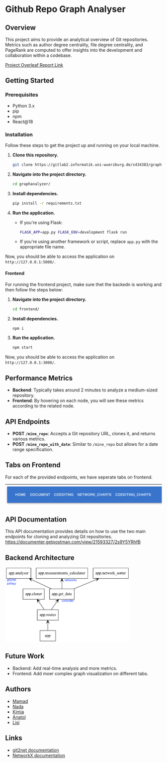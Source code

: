 # Github Repo Graph Analyser

## Overview
This project aims to provide an analytical overview of Git repositories. Metrics such as author degree centrality, file degree centrality, and PageRank are computed to offer insights into the development and collaboration within a codebase.

[Project Overleaf Report Link](https://www.overleaf.com/read/tgvbskqdyjbj)

## Getting Started
### Prerequisites

- Python 3.x
- pip
- npm
- React@18

### Installation

Follow these steps to get the project up and running on your local machine.

1. **Clone this repository.**
    ```bash
    git clone https://gitlab2.informatik.uni-wuerzburg.de/s434383/graphanalyzer.git
    ```
    
2. **Navigate into the project directory.**
    ```bash
    cd graphanalyzer/
    ```
   
3. **Install dependencies.**
    ```bash
    pip install -r requirements.txt
    ```

4. **Run the application.**
    - If you're using Flask:
        ```bash
        FLASK_APP=app.py FLASK_ENV=development flask run
        ```
    - If you're using another framework or script, replace `app.py` with the appropriate file name.

Now, you should be able to access the application on `http://127.0.0.1:5000/`.

#### Frontend
For running the frontend project, make sure thet the backedn is working and then follow the steps below:

1. **Navigate into the project directory.**
    ```bash
    cd frontend/
    ```

2. **Install dependencies.**
    ```bash
    npm i
    ```

3. **Run the application.**
    ```bash
    npm start
    ```
Now, you should be able to access the application on `http://127.0.0.1:3000/`.
## Performance Metrics

- **Backend**: Typically takes around 2 minutes to analyze a medium-sized repository.
- **Frontend**: By hovering on each node, you will see these metrics according to the related node.

## API Endpoints
- **POST `/mine_repo`**: Accepts a Git repository URL, clones it, and returns various metrics.
- **POST `/mine_repo_with_date`**: Similar to `/mine_repo` but allows for a date range specification.
## Tabs on Frontend
For each of the provided endpoints, we have seperate tabs on frontend.

<img src="frontend/src/images/tabs.png">

## API Documentation

This API documentation provides details on how to use the two main endpoints for cloning and analyzing Git repositories.
https://documenter.getpostman.com/view/21593327/2s9Y5YRhfB

## Backend Architecture
<img src="UML/packages_app.png" width="400">

## Future Work

- Backend: Add real-time analysis and more metrics.
- Frontend: Add moer complex graph visualization on different tabs.
## Authors

- [Mamad](mailto:seyedmohammad.farrahi@stud-mail.uni-wuerzburg.de)
- [Nada](mailto:nada.aboudeshish@stud-mail.uni-wuerzburg.de)
- [Kimia](mailto:mk.ghassemi97@gmail.com) 
- [Anatol](mailto:anatol.wegner@uni-wuerzburg.de)
- [Lisi](mailto:maryam.ghassemi@stud-mail.uni-wuerzburg.de)

## Links

- [git2net documentation](https://github.com/gotec/git2net)
- [NetworkX documentation](https://networkx.org/)

